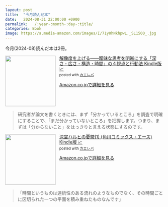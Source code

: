 ```yaml
---
layout: post
title:  "今月読んだ本"
date:   2024-08-31 22:00:00 +0900
permalink:   /:year-:month-:day-:title/
categories: Book
image: https://a.media-amazon.com/images/I/71y0hNkhpwL._SL1500_.jpg
---
```

今月(2024-08)読んだ本は2冊。  


<div class="krb-amzlt-box" style="margin-bottom:0px;"><div class="krb-amzlt-image" style="float:left;margin:0px 12px 1px 0px;"><a href="https://amzn.to/3XmdXMB"><img width="160px" src="https://images-na.ssl-images-amazon.com/images/P/B0BH3ZBK7C.09.LZZZZZZZ"></a></div><div class="krb-amzlt-info" style="line-height:120%; margin-bottom: 10px"><div class="krb-amzlt-name" style="margin-bottom:10px;line-height:120%"><a href="https://amzn.to/3XmdXMB" name="amazletlink" target="_blank" rel="nofollow" rel="nofollow">解像度を上げる――曖昧な思考を明晰にする「深さ・広さ・構造・時間」の４視点と行動法 Kindle版 📈</a><div class="krb-amzlt-powered-date" style="font-size:80%;margin-top:5px;line-height:120%">posted with <a href="https://kaereba.com/wind/" title="amazlet" target="_blank" rel="nofollow" rel="nofollow">カエレバ</a></div></div><div class="krb-amzlt-detail"></div><div class="krb-amzlt-sub-info" style="float: left;"><div class="krb-amzlt-link" style="margin-top: 5px"><a href="https://amzn.to/3XmdXMB" name="amazletlink" target="_blank" rel="nofollow" rel="nofollow">Amazon.co.jpで詳細を見る</a></div></div></div><div class="krb-amzlt-footer" style="clear: left"></div></div>

> 研究者が論文を書くときには、まず「分かっているところ」を調査で明確にすることで、「まだ分かっていないところ」を把握します。つまり、まずは「分からないこと」をはっきりと言える状態にするのです。



<div class="krb-amzlt-box" style="margin-bottom:0px;"><div class="krb-amzlt-image" style="float:left;margin:0px 12px 1px 0px;"><a href="https://amzn.to/4cPMN5o"><img width="160px" src="https://images-na.ssl-images-amazon.com/images/P/B00932N5I0.09.LZZZZZZZ"></a></div><div class="krb-amzlt-info" style="line-height:120%; margin-bottom: 10px"><div class="krb-amzlt-name" style="margin-bottom:10px;line-height:120%"><a href="https://amzn.to/4cPMN5o" name="amazletlink" target="_blank" rel="nofollow" rel="nofollow">涼宮ハルヒの憂鬱(1) (角川コミックス・エース) Kindle版 📈</a><div class="krb-amzlt-powered-date" style="font-size:80%;margin-top:5px;line-height:120%">posted with <a href="https://kaereba.com/wind/" title="amazlet" target="_blank" rel="nofollow" rel="nofollow">カエレバ</a></div></div><div class="krb-amzlt-detail"></div><div class="krb-amzlt-sub-info" style="float: left;"><div class="krb-amzlt-link" style="margin-top: 5px"><a href="https://amzn.to/4cPMN5o" name="amazletlink" target="_blank" rel="nofollow" rel="nofollow">Amazon.co.jpで詳細を見る</a></div></div></div><div class="krb-amzlt-footer" style="clear: left"></div></div>

> 「時間というものは連続性のある流れのようなものでなく、その時間ごとに区切られた一つの平面を積み重ねたものなんです」